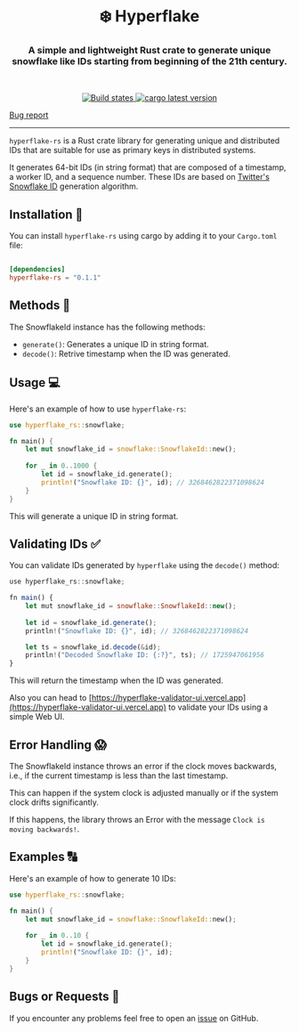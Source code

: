 <h1  align="center"  style="border-bottom: none;">❄️ Hyperflake </h1>

<h3  align="center">A simple and lightweight Rust crate to generate unique snowflake like IDs starting from beginning of the 21th century. </h3>

<br  />

<p  align="center">

<a  href="https://github.com/BRAVO68WEB/hyperflake-rs/actions/workflows/test.yml">

<img  alt="Build states"  src="https://github.com/BRAVO68WEB/hyperflake-rs/actions/workflows/test.yml/badge.svg?branch=main">

</a>

<a  href="https://crates.io/crates/hyperflake-rs">

<img  alt="cargo latest version"  src="https://img.shields.io/crates/v/hyperflake-rs">

</a>

<p  align="center">

<a  href="https://github.com/BRAVO68WEB/hyperflake-rs/issues/new">Bug report</a>

</p>

<hr  />

`hyperflake-rs` is a Rust crate library for generating unique and distributed IDs that are suitable for use as primary keys in distributed systems.

It generates 64-bit IDs (in string format) that are composed of a timestamp, a worker ID, and a sequence number. These IDs are based on [Twitter's Snowflake ID](https://github.com/twitter-archive/snowflake/tree/snowflake-2010) generation algorithm.

## Installation 🚀

You can install `hyperflake-rs` using cargo by adding it to your `Cargo.toml` file:

```toml

[dependencies]
hyperflake-rs = "0.1.1"

```

## Methods 🧮

The SnowflakeId instance has the following methods:

- `generate()`: Generates a unique ID in string format.
- `decode()`: Retrive timestamp when the ID was generated.

## Usage 💻

Here's an example of how to use `hyperflake-rs`:

```rust
use hyperflake_rs::snowflake;

fn main() {
    let mut snowflake_id = snowflake::SnowflakeId::new();
    
    for _ in 0..1000 {
        let id = snowflake_id.generate();
        println!("Snowflake ID: {}", id); // 3268462822371098624
    }
}
```

This will generate a unique ID in string format.

## Validating IDs ✅

You can validate IDs generated by `hyperflake` using the `decode()` method:

```javascript
use hyperflake_rs::snowflake;

fn main() {
    let mut snowflake_id = snowflake::SnowflakeId::new();
    
    let id = snowflake_id.generate();
    println!("Snowflake ID: {}", id); // 3268462822371098624

    let ts = snowflake_id.decode(&id);
    println!("Decoded Snowflake ID: {:?}", ts); // 1725947061956
}
```

This will return the timestamp when the ID was generated.

Also you can head to [https://hyperflake-validator-ui.vercel.app](https://hyperflake-validator-ui.vercel.app) to validate your IDs using a simple Web UI.

## Error Handling 😱

The SnowflakeId instance throws an error if the clock moves backwards, i.e., if the current timestamp is less than the last timestamp.

This can happen if the system clock is adjusted manually or if the system clock drifts significantly.

If this happens, the library throws an Error with the message `Clock is moving backwards!`.

## Examples 🔠

Here's an example of how to generate 10 IDs:

```rust
use hyperflake_rs::snowflake;

fn main() {
    let mut snowflake_id = snowflake::SnowflakeId::new();
    
    for _ in 0..10 {
        let id = snowflake_id.generate();
        println!("Snowflake ID: {}", id);
    }
}
```

## Bugs or Requests 🐛

If you encounter any problems feel free to open an [issue](https://github.com/bravo68web/hyperflake/issues/new) on GitHub.